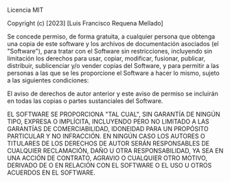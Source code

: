 Licencia MIT

Copyright (c) [2023] [Luis Francisco Requena Mellado]

Se concede permiso, de forma gratuita, a cualquier persona que obtenga una copia de este software y los archivos de documentación asociados (el "Software"), para tratar con el Software sin restricciones, incluyendo sin limitación los derechos para usar, copiar, modificar, fusionar, publicar, distribuir, sublicenciar y/o vender copias del Software, y para permitir a las personas a las que se les proporcione el Software a hacer lo mismo, sujeto a las siguientes condiciones:

El aviso de derechos de autor anterior y este aviso de permiso se incluirán en todas las copias o partes sustanciales del Software.

EL SOFTWARE SE PROPORCIONA "TAL CUAL", SIN GARANTÍA DE NINGÚN TIPO, EXPRESA O IMPLÍCITA, INCLUYENDO PERO NO LIMITADO A LAS GARANTÍAS DE COMERCIABILIDAD, IDONEIDAD PARA UN PROPÓSITO PARTICULAR Y NO INFRACCIÓN. EN NINGÚN CASO LOS AUTORES O TITULARES DE LOS DERECHOS DE AUTOR SERÁN RESPONSABLES DE CUALQUIER RECLAMACIÓN, DAÑO U OTRA RESPONSABILIDAD, YA SEA EN UNA ACCIÓN DE CONTRATO, AGRAVIO O CUALQUIER OTRO MOTIVO, DERIVADO DE O EN RELACIÓN CON EL SOFTWARE O EL USO U OTROS ACUERDOS EN EL SOFTWARE.
